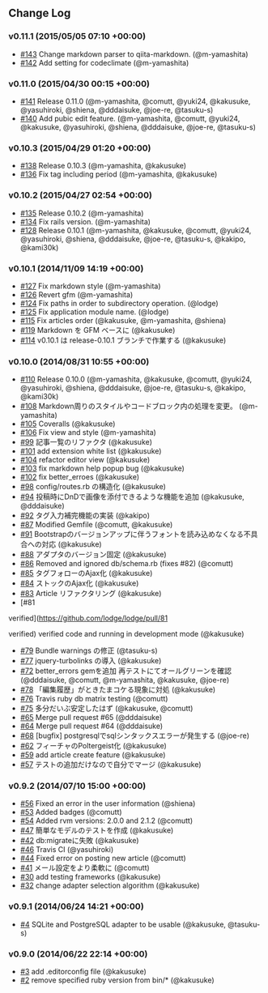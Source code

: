 ## Change Log

### v0.11.1 (2015/05/05 07:10 +00:00)
- [#143](https://github.com/lodge/lodge/pull/143) Change markdown parser to qiita-markdown. (@m-yamashita)
- [#142](https://github.com/lodge/lodge/pull/142) Add setting for codeclimate (@m-yamashita)

### v0.11.0 (2015/04/30 00:15 +00:00)
- [#141](https://github.com/lodge/lodge/pull/141) Release 0.11.0 (@m-yamashita, @comutt, @yuki24, @kakusuke, @yasuhiroki, @shiena, @dddaisuke, @joe-re, @tasuku-s)
- [#140](https://github.com/lodge/lodge/pull/140) Add pubic edit feature. (@m-yamashita, @comutt, @yuki24, @kakusuke, @yasuhiroki, @shiena, @dddaisuke, @joe-re, @tasuku-s)

### v0.10.3 (2015/04/29 01:20 +00:00)
- [#138](https://github.com/lodge/lodge/pull/138) Release 0.10.3 (@m-yamashita, @kakusuke)
- [#136](https://github.com/lodge/lodge/pull/136) Fix tag including period (@m-yamashita, @kakusuke)

### v0.10.2 (2015/04/27 02:54 +00:00)
- [#135](https://github.com/lodge/lodge/pull/135) Release 0.10.2 (@m-yamashita)
- [#134](https://github.com/lodge/lodge/pull/134) Fix rails version. (@m-yamashita)
- [#128](https://github.com/lodge/lodge/pull/128) Release 0.10.1 (@m-yamashita, @kakusuke, @comutt, @yuki24, @yasuhiroki, @shiena, @dddaisuke, @joe-re, @tasuku-s, @kakipo, @kami30k)

### v0.10.1 (2014/11/09 14:19 +00:00)
- [#127](https://github.com/lodge/lodge/pull/127) Fix markdown style (@m-yamashita)
- [#126](https://github.com/lodge/lodge/pull/126) Revert gfm (@m-yamashita)
- [#124](https://github.com/lodge/lodge/pull/124) Fix paths in order to subdirectory operation. (@lodge)
- [#125](https://github.com/lodge/lodge/pull/125) Fix application module name. (@lodge)
- [#115](https://github.com/lodge/lodge/pull/115) Fix articles order (@kakusuke, @m-yamashita, @shiena)
- [#119](https://github.com/lodge/lodge/pull/119) Markdown を GFM ベースに (@kakusuke)
- [#114](https://github.com/lodge/lodge/pull/114) v0.10.1 は release-0.10.1 ブランチで作業する (@kakusuke)

### v0.10.0 (2014/08/31 10:55 +00:00)
- [#110](https://github.com/lodge/lodge/pull/110) Release 0.10.0 (@m-yamashita, @kakusuke, @comutt, @yuki24, @yasuhiroki, @shiena, @dddaisuke, @joe-re, @tasuku-s, @kakipo, @kami30k)
- [#108](https://github.com/lodge/lodge/pull/108) Markdown周りのスタイルやコードブロック内の処理を変更。 (@m-yamashita)
- [#105](https://github.com/lodge/lodge/pull/105) Coveralls (@kakusuke)
- [#106](https://github.com/lodge/lodge/pull/106) Fix view and style (@m-yamashita)
- [#99](https://github.com/lodge/lodge/pull/99) 記事一覧のリファクタ (@kakusuke)
- [#101](https://github.com/lodge/lodge/pull/101) add extension white list (@kakusuke)
- [#104](https://github.com/lodge/lodge/pull/104) refactor editor view (@kakusuke)
- [#103](https://github.com/lodge/lodge/pull/103) fix markdown help popup bug (@kakusuke)
- [#102](https://github.com/lodge/lodge/pull/102) fix better_erroes (@kakusuke)
- [#98](https://github.com/lodge/lodge/pull/98) config/routes.rb の構造化 (@kakusuke)
- [#94](https://github.com/lodge/lodge/pull/94) 投稿時にDnDで画像を添付できるような機能を追加 (@kakusuke, @dddaisuke)
- [#92](https://github.com/lodge/lodge/pull/92) タグ入力補完機能の実装 (@kakipo)
- [#87](https://github.com/lodge/lodge/pull/87) Modified Gemfile (@comutt, @kakusuke)
- [#91](https://github.com/lodge/lodge/pull/91) Bootstrapのバージョンアップに伴うフォントを読み込めなくなる不具合への対応 (@kakusuke)
- [#88](https://github.com/lodge/lodge/pull/88) アダプタのバージョン固定 (@kakusuke)
- [#86](https://github.com/lodge/lodge/pull/86) Removed and ignored db/schema.rb (fixes #82) (@comutt)
- [#85](https://github.com/lodge/lodge/pull/85) タグフォローのAjax化 (@kakusuke)
- [#84](https://github.com/lodge/lodge/pull/84) ストックのAjax化 (@kakusuke)
- [#83](https://github.com/lodge/lodge/pull/83) Article リファクタリング (@kakusuke)
- [#81

verified](https://github.com/lodge/lodge/pull/81

verified) verified code and running in development mode (@kakusuke)
- [#79](https://github.com/lodge/lodge/pull/79) Bundle warnings の修正 (@tasuku-s)
- [#77](https://github.com/lodge/lodge/pull/77) jquery-turbolinks の導入 (@kakusuke)
- [#72](https://github.com/lodge/lodge/pull/72) better_errors gemを追加 再テストにてオールグリーンを確認 (@dddaisuke, @comutt, @m-yamashita, @kakusuke, @joe-re)
- [#78](https://github.com/lodge/lodge/pull/78) 「編集履歴」がときたまコケる現象に対処 (@kakusuke)
- [#76](https://github.com/lodge/lodge/pull/76) Travis ruby db matrix testing (@comutt)
- [#75](https://github.com/lodge/lodge/pull/75) 多分だいぶ安定したはず (@kakusuke, @comutt)
- [#65](https://github.com/lodge/lodge/pull/65) Merge pull request #65 (@dddaisuke)
- [#64](https://github.com/lodge/lodge/pull/64) Merge pull request #64 (@dddaisuke)
- [#68](https://github.com/lodge/lodge/pull/68) [bugfix] postgresqlでsqlシンタックスエラーが発生する (@joe-re)
- [#62](https://github.com/lodge/lodge/pull/62) フィーチャのPoltergeist化 (@kakusuke)
- [#59](https://github.com/lodge/lodge/pull/59) add article create feature (@kakusuke)
- [#57](https://github.com/lodge/lodge/pull/57) テストの追加だけなので自分でマージ (@kakusuke)

### v0.9.2 (2014/07/10 15:00 +00:00)
- [#56](https://github.com/lodge/lodge/pull/56) Fixed an error in the user information (@shiena)
- [#53](https://github.com/lodge/lodge/pull/53) Added badges (@comutt)
- [#54](https://github.com/lodge/lodge/pull/54) Added rvm versions: 2.0.0 and 2.1.2 (@comutt)
- [#47](https://github.com/lodge/lodge/pull/47) 簡単なモデルのテストを作成 (@kakusuke)
- [#42](https://github.com/lodge/lodge/pull/42) db:migrateに失敗 (@kakusuke)
- [#46](https://github.com/lodge/lodge/pull/46) Travis CI (@yasuhiroki)
- [#44](https://github.com/lodge/lodge/pull/44) Fixed error on posting new article (@comutt)
- [#41](https://github.com/lodge/lodge/pull/41) メール設定をより柔軟に (@comutt)
- [#30](https://github.com/lodge/lodge/pull/30) add testing frameworks (@kakusuke)
- [#32](https://github.com/lodge/lodge/pull/32) change adapter selection algorithm (@kakusuke)

### v0.9.1 (2014/06/24 14:21 +00:00)
- [#4](https://github.com/lodge/lodge/pull/4) SQLite and PostgreSQL adapter to be usable (@kakusuke, @tasuku-s)

### v0.9.0 (2014/06/22 22:14 +00:00)
- [#3](https://github.com/lodge/lodge/pull/3) add .editorconfig file (@kakusuke)
- [#2](https://github.com/lodge/lodge/pull/2) remove specified ruby version from bin/* (@kakusuke)